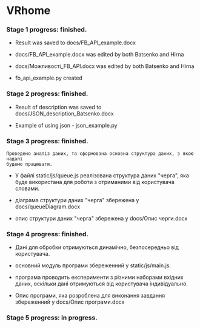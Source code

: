 # VRhome

### Stage 1 progress: finished.

  - Result was saved to docs/FB_API_example.docx

  - docs/FB_API_example.docx was edited by both Batsenko and Hirna

  - docs/Можливостi_FB_API.docx was edited by both Batsenko and Hirna

  - fb_api_example.py created

### Stage 2 progress: finished.

  - Result of description was saved to docs/JSON_description_Batsenko.docx

  - Example of using json - json_example.py

### Stage 3 progress: finished.

    Проведено аналіз даних, та сформована основна структура даних, з якою надалі
    будемо працювати.

   - У файлі static/js/queue.js реалізована структура даних "черга", яка буде використана
     для роботи з отриманими від користувача словами.

   - діаграма структури даних "черга" збережена у docs/queueDiagram.docx

   - опис структури даних "черга" збережена у docs/Опис черги.docx

### Stage 4 progress: finished.

   - Дані для обробки отримуються динамічно, безпосередньо від користувача.

   - основний модуль програми збереженний у static/js/main.js.

   - програма проводить експерименти з різними наборами вхідних даних, оскільки
    дані отримуються від користувача індивідуально.

   -  Опис програми, яка розроблена для виконання завдання
    збереженний у docs/Опис програми.docx

### Stage 5 progress: in progress.
